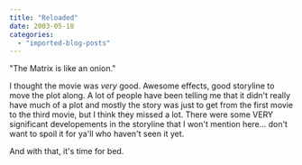 ```yaml
---
title: "Reloaded"
date: 2003-05-18
categories: 
  - "imported-blog-posts"
---
```


"The Matrix is like an onion."

I thought the movie was _very_ good. Awesome effects, good storyline to move the plot along. A lot of people have been telling me that it didn't really have much of a plot and mostly the story was just to get from the first movie to the third movie, but I think they missed a lot. There were some VERY significant developements in the storyline that I won't mention here… don't want to spoil it for ya'll who haven't seen it yet.

And with that, it's time for bed.
